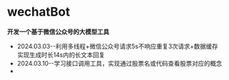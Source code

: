 # wechatBot
**开发一个基于微信公众号的大模型工具**

* 2024.03.03--利用多线程+微信公众号请求5s不响应重复3次请求+数据缓存 实现生成时长14s内的长文本回复
* 2024.03.10--学习接口调用工具，实现通过股票名或代码查看股票对应的概念
* 